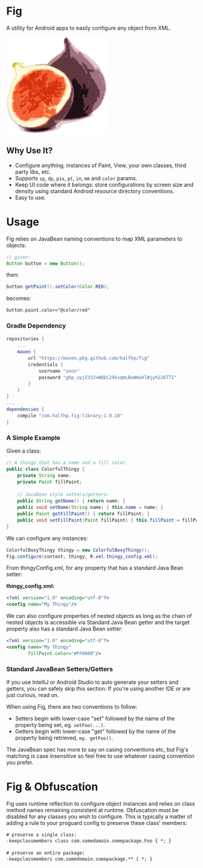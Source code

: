 # Fig
A utility for Android apps to easily configure any object from XML.

![image](docs/images/fig.png)
 
## Why Use It?

* Configure anything; instances of Paint, View, your own classes, third party libs, etc.
* Supports `sp`, `dp`, `pix`, `pt`, `in`, `mm` and `color` params.
* Keep UI code where it belongs: store configurations by screen size and density using standard 
Android resource directory conventions.
* Easy to use.

# Usage
Fig relies on JavaBean naming conventions to map XML parameters to objects:

```java
// given:
Button button = new Button();
```

then:
```java
button.getPaint().setColor(Color.RED);
```

becomes:

```xml
button.paint.color="@color/red"
```

### Gradle Dependency

```groovy
repositories {
    ...
    maven {
        url "https://maven.pkg.github.com/halfhp/fig"
        credentials {
            username "anon"
            password "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"
        }
    }
}
...
dependencies {
    compile "com.halfhp.fig:library:1.0.10"
}
```

###  A Simple Example
Given a class:

```java
// A thingy that has a name and a fill color.
public class ColorfulThingy {    
    private String name;
    private Paint fillPaint;
    
    // JavaBean style setters/getters:
    public String getName() { return name; }    
    public void setName(String name) { this.name = name; }
    public Paint getFillPaint() { return fillPaint; }
    public void setFillPaint(Paint fillPaint) { this.fillPaint = fillPaint; }
}
```

We can configure any instances:

```java
ColorfulBoxyThingy thingy = new ColorfulBoxyThingy();
Fig.configure(context, thingy, R.xml.thingy_config.xml);
```

From thingyConfig.xml, for any property that has a standard Java Bean setter:

**thingy_config.xml:**
```xml
<?xml version="1.0" encoding="utf-8"?>
<config name="My Thingy"/>
```

We can also configure properties of nested objects as long as the chain of nested objects
is accessible via Standard Java Bean getter and the target property also has a standard Java Bean setter:

```xml
<?xml version="1.0" encoding="utf-8"?>
<config name="My Thingy"
        fillPaint.color="#FF0000"/>
```

### Standard JavaBean Setters/Getters
If you use IntelliJ or Android Studio to auto generate your setters and getters, you can safely skip 
this section.  If you're using another IDE or are just curious, read on.

When using Fig, there are two conventions to follow:

* Setters begin with lower-case "set" followed by the name of the property being set, eg. `setFoo(...)`.
* Getters begin with lower-case "get" followed by the name of the property being retrieved, `eg. getFoo()`.

The JavaBean spec has more to say on casing conventions etc, but Fig's matching is case insensitive so
feel free to use whatever casing convention you prefer.

# Fig & Obfuscation
Fig uses runtime reflection to configure object instances and relies on  class method names remaining 
consistent at runtime. Obfuscation must be disabled for any classes you wish to configure.
This is typically a matter of adding a rule to your proguard config to preserve these class' members:

```
# preserve a single class:
-keepclassmembers class com.somedomain.somepackage.Foo { *; }

# preserve an entire package:
-keepclassmembers com.somedomain.somepackage.** { *; }
```